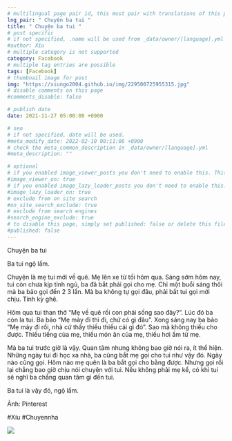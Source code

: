 ```yaml
---
# multilingual page pair id, this must pair with translations of this page. (This name must be unique)
lng_pair: " Chuyện ba tui "
title: " Chuyện ba tui "
# post specific
# if not specified, .name will be used from _data/owner/[language].yml
#author: Xíu
# multiple category is not supported
category: Facebook
# multiple tag entries are possible
tags: [Facebook]
# thumbnail image for post
img: "https://xiungo2004.github.io/img/229500725955315.jpg"
# disable comments on this page
#comments_disable: false

# publish date
date: 2021-11-27 05:00:08 +0900

# seo
# if not specified, date will be used.
#meta_modify_date: 2022-02-10 08:11:06 +0900
# check the meta_common_description in _data/owner/[language].yml
#meta_description: ""

# optional
# if you enabled image_viewer_posts you don't need to enable this. This is only if image_viewer_posts = false
#image_viewer_on: true
# if you enabled image_lazy_loader_posts you don't need to enable this. This is only if image_lazy_loader_posts = false
#image_lazy_loader_on: true
# exclude from on site search
#on_site_search_exclude: true
# exclude from search engines
#search_engine_exclude: true
# to disable this page, simply set published: false or delete this file
#published: false
---
```


<!-- outline-start -->

Chuyện ba tui

Ba tui ngộ lắm.

Chuyện là mẹ tui mới về quê. Mẹ lên xe từ tối hôm qua. Sáng sớm hôm nay, tui còn chưa kịp tỉnh ngủ, ba đã bắt phải gọi cho mẹ. Chỉ một buổi sáng thôi mà ba bảo gọi đến 2 3 lần. Mà ba không tự gọi đâu, phải bắt tui gọi mới chịu. Tính kỳ ghê.

Hôm qua tui than thở “Mẹ về quê rồi con phải sống sao đây?”. Lúc đó ba còn la tui. Ba bảo “Mẹ mày đi thì đi, chứ có gì đâu”. Xong sáng nay ba bảo “Mẹ mày đi rồi, nhà cứ thấy thiếu thiếu cái gì đó”. Sao mà không thiếu cho được. Thiếu tiếng của mẹ, thiếu món ăn của mẹ, thiếu hơi ấm từ mẹ.

Mà ba tui trước giờ là vậy. Quan tâm nhưng không bao giờ nói ra, ít thể hiện. Những ngày tui đi học xa nhà, ba cũng bắt mẹ gọi cho tui như vậy đó. Ngày nào cũng gọi. Hôm nào mẹ quên là ba bắt gọi cho bằng được. Nhưng gọi rồi lại chẳng bao giờ chịu nói chuyện với tui. Nếu không phải mẹ kể, có khi tui sẽ nghĩ ba chẳng quan tâm gì đến tui.

Ba tui là vậy đó, ngộ lắm.

Ảnh: Pinterest

#Xíu
#Chuyennha

<!-- outline-end -->

<img src= "https://xiungo2004.github.io/img/229500725955315.jpg">